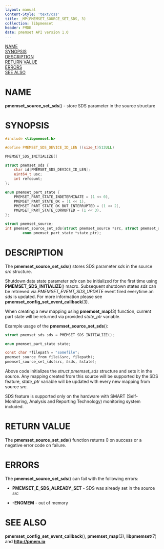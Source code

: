 ```yaml
---
layout: manual
Content-Style: 'text/css'
title: _MP(PMEMSET_SOURCE_SET_SDS, 3)
collection: libpmemset
header: PMDK
date: pmemset API version 1.0
...
```


[comment]: <> (SPDX-License-Identifier: BSD-3-Clause)
[comment]: <> (Copyright 2021, Intel Corporation)

[comment]: <> (pmemset_source_set_sds.3 -- man page for pmemset_source_set_sds)

[NAME](#name)<br />
[SYNOPSIS](#synopsis)<br />
[DESCRIPTION](#description)<br />
[RETURN VALUE](#return-value)<br />
[ERRORS](#errors)<br />
[SEE ALSO](#see-also)<br />

# NAME #

**pmemset_source_set_sds**() - store SDS parameter in the source structure

# SYNOPSIS #

```c
#include <libpmemset.h>

#define PMEMSET_SDS_DEVICE_ID_LEN ((size_t)512ULL)

PMEMSET_SDS_INITIALIZE()

struct pmemset_sds {
	char id[PMEMSET_SDS_DEVICE_ID_LEN];
	uint64_t usc;
	int refcount;
};

enum pmemset_part_state {
	PMEMSET_PART_STATE_INDETERMINATE = (1 << 0),
	PMEMSET_PART_STATE_OK = (1 << 1),
	PMEMSET_PART_STATE_OK_BUT_INTERRUPTED = (1 << 2),
	PMEMSET_PART_STATE_CORRUPTED = (1 << 3),
};

struct pmemset_source;
int pmemset_source_set_sds(struct pmemset_source *src, struct pmemset_sds *sds,
		enum pmemset_part_state *state_ptr);
```

# DESCRIPTION #

The **pmemset_source_set_sds**() stores SDS parameter *sds* in the source *src*
structure.

Shutdown data state parameter *sds* can be initialized for the first time using
**PMEMSET_SDS_INITIALIZE**() macro. Subsequent shutdown states *sds* can be retrieved via
*PMEMSET_EVENT_SDS_UPDATE* event fired everytime an *sds* is updated. For more information
please see **pmemset_config_set_event_callback**(3).

When creating a new mapping using **pmemset_map**(3) function, current part state will
be returned via provided *state_ptr* variable.

Example usage of the **pmemset_source_set_sds**():

```c
struct pmemset_sds sds = PMEMSET_SDS_INITIALIZE();

enum pmemset_part_state state;

const char *filepath = "somefile";
pmemset_source_from_file(&src, filepath);
pmemset_source_set_sds(src, &sds, &state);
```

Above code initializes the *struct pmemset_sds* structure and sets it in the source.
Any mapping created from this source will be supported by the SDS feature, *state_ptr*
variable will be updated with every new mapping from source *src*.

SDS feature is supported only on the hardware with SMART (Self-Monitoring, Analysis and Reporting Technology)
monitoring system included.

# RETURN VALUE

The **pmemset_source_set_sds**() function returns 0 on success or a negative error
code on failure.

# ERRORS #

The **pmemset_source_set_sds**() can fail with the following errors:

* **PMEMSET_E_SDS_ALREADY_SET** - SDS was already set in the source *src*

* **-ENOMEM** - out of memory

# SEE ALSO #

**pmemset_config_set_event_callback**(),
**pmemset_map**(3),
**libpmemset**(7) and **<http://pmem.io>**
